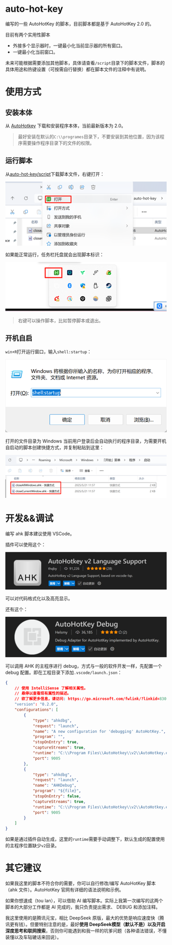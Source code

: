 # auto-hot-key
编写的一些 AutoHotKey 的脚本，目前脚本都是基于 AutoHotKey 2.0 的。

目前有两个实用性脚本

- 外接多个显示器时，一键最小化当前显示器的所有窗口。
- 一键最小化当前窗口。

未来可能根据需要添加其他脚本，具体请查看`/script`目录下的脚本文件，脚本的具体用途和热键设置（可按需自行替换）都在脚本文件的注释中有说明。

# 使用方式

## 安装本体

从 [AutoHotkey](https://www.autohotkey.com/) 下载和安装程序本体，当前最新版本为 2.0。

> 最好安装在默认的`C:\\programes`目录下，不要安装到其他位置，因为该程序需要操作程序目录下的文件的权限。

## 运行脚本

从[auto-hot-key/script](https://github.com/icexmoon/auto-hot-key/tree/main/script)下载脚本文件，右键打开：

![image-20250521115426057](./images/image-20250521115426057.png)

如果能正常运行，任务栏托盘就会出现脚本标识：

![image-20250521115517528](./images/image-20250521115517528.png)

> 右键可以操作脚本，比如暂停脚本或退出。

## 开机自启

`win+R`打开运行窗口，输入`shell:startup`：

![image-20250521120210367](./images/image-20250521120210367.png)

打开的文件目录为 Windows 当前用户登录后会自动执行的程序目录，为需要开机自启动的脚本创建快捷方式，并复制粘贴到这里：

![image-20250521120351620](./images/image-20250521120351620.png)

# 开发&&调试

编写 ahk 脚本建议使用 VSCode。

插件可以使用这个：

![image-20250521173535228](.\images\image-20250521173535228.png)

可以对代码格式化以及高亮显示。

还有这个：

![image-20250521173653281](.\images\image-20250521173653281.png)

可以调用 AHK 的主程序进行 debug，方式与一般的软件开发一样，先配置一个 debug 配置。即在工程目录下添加`.vscode/launch.json`：

```json
{
    // 使用 IntelliSense 了解相关属性。 
    // 悬停以查看现有属性的描述。
    // 欲了解更多信息，请访问: https://go.microsoft.com/fwlink/?linkid=830387
    "version": "0.2.0",
    "configurations": [
        {
            "type": "ahkdbg",
            "request": "launch",
            "name": "A new configuration for 'debugging' AutoHotKey.",
            "program": "",
            "stopOnEntry": true,
            "captureStreams": true,
            "runtime": "C:\\Program Files\\AutoHotkey\\v2\\AutoHotkey.exe",
            "port": 9005
        },
        {
            "type": "ahkdbg",
            "request": "launch",
            "name": "AHKDebug",
            "program": "${file}",
            "stopOnEntry": false,
            "captureStreams": true,
            "runtime": "C:\\Program Files\\AutoHotkey\\v2\\AutoHotkey.exe",
            "port": 9005
        }
    ]
}
```

如果是通过插件自动生成，这里的`runtime`需要手动调整下，默认生成的配置使用的主程序位置缺少`v2`目录。

# 其它建议

如果我这里的脚本不符合你的需要，你可以自行修改/编写 AutoHotKey 脚本（ahk 文件）。AutoHotKey 官网有详细的语法说明和示例。

如果你想速成（tou lan），可以借助 AI 编写脚本。实际上我第一次编写的这两个脚本的大部分工作都是 AI 完成的，我只负责提出需求、 DEBUG 和添加注释。

我这里使用的是腾讯元宝，相比 DeepSeek 原版，最大的优势是响应速度快（腾讯更有钱）。但要特别注意的是，最好**使用 DeepSeek模型（默认不是）以及开启深度思考和联网搜索**，否则你可能遇到和我一样的坑爹问题（各种语法错误，不懂装懂以及车轱辘话来回说）。

